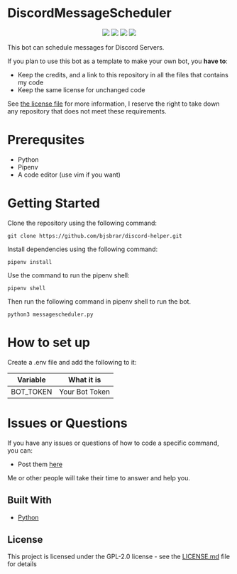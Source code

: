 # DiscordMessageScheduler

<p align="center">
  <a href="https://github.com/bjsbrar/discord-helper/commits/main"><img src="https://img.shields.io/github/last-commit/bjsbrar/discord-helper"></a>
  <a href="https://github.com/bjsbrar/discord-helper/blob/main/LICENSE.md"><img src="https://img.shields.io/github/license/bjsbrar/discord-helper"></a>
  <a href="https://github.com/bjsbrar/discord-helper"><img src="https://img.shields.io/github/languages/code-size/bjsbrar/discord-helper"></a>
  <a href="https://github.com/bjsbrar/discord-helper/issues"><img src="https://img.shields.io/github/issues-raw/bjsbrar/discord-helper"></a>
</p>

This bot can schedule messages for Discord Servers.

If you plan to use this bot as a template to make your own bot, you **have to**:

- Keep the credits, and a link to this repository in all the files that contains my code
- Keep the same license for unchanged code

See [the license file](https://github.com/bjsbrar/discord-helper/blob/main/LICENSE.md) for more
information, I reserve the right to take down any repository that does not meet these requirements.

# Prerequsites

- Python
- Pipenv
- A code editor (use vim if you want)

# Getting Started

Clone the repository using the following command:

```
git clone https://github.com/bjsbrar/discord-helper.git
```

Install dependencies using the following command:

```
pipenv install
```

Use the command to run the pipenv shell:

```
pipenv shell
```

Then run the following command in pipenv shell to run the bot.

```
python3 messagescheduler.py
```

# How to set up

Create a .env file and add the following to it:

| Variable  | What it is     |
| --------- | -------------- |
| BOT_TOKEN | Your Bot Token |

# Issues or Questions

If you have any issues or questions of how to code a specific command, you can:

- Post them [here](https://github.com/bjsbrar/discord-helper/issues)

Me or other people will take their time to answer and help you.

## Built With

- [Python](https://www.python.org/)

## License

This project is licensed under the GPL-2.0 license - see the [LICENSE.md](LICENSE.md) file for details
